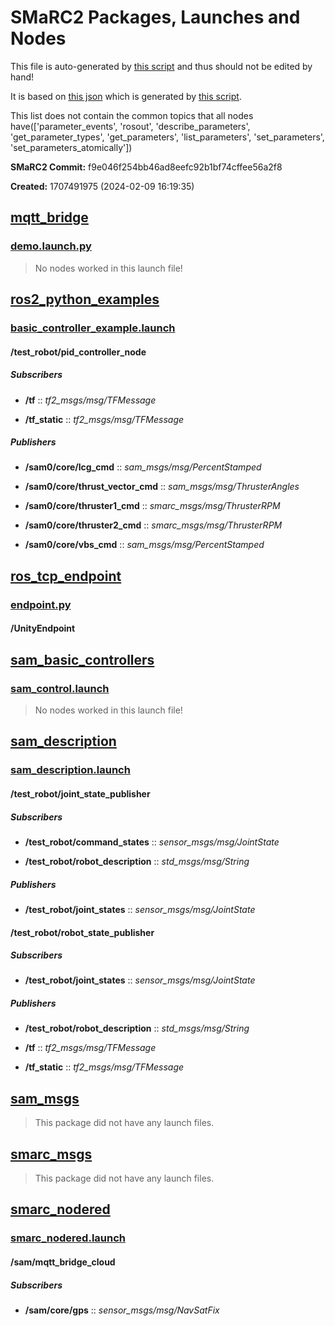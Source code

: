 # SMaRC2 Packages, Launches and Nodes

This file is auto-generated by [this script](./scripts/render_structure.py) and thus should not be edited by hand!

It is based on [this json](./smarc2_structure.json) which is generated by [this script](./scripts/launch_everything.py).

This list does not contain the common topics that all nodes have(['parameter_events', 'rosout', 'describe_parameters', 'get_parameter_types', 'get_parameters', 'list_parameters', 'set_parameters', 'set_parameters_atomically'])

**SMaRC2 Commit:** f9e046f254bb46ad8eefc92b1bf74cffee56a2f8

**Created:** 1707491975 (2024-02-09 16:19:35)

## [mqtt_bridge](./external/mqtt_bridge)

### [demo.launch.py](./external/mqtt_bridge/launch/demo.launch.py)

> No nodes worked in this launch file!

## [ros2_python_examples](./examples/ros2_python_examples)

### [basic_controller_example.launch](./examples/ros2_python_examples/launch/basic_controller_example.launch)

#### /test_robot/pid_controller_node

##### Subscribers

- **/tf** :: *tf2_msgs/msg/TFMessage*

- **/tf_static** :: *tf2_msgs/msg/TFMessage*

##### Publishers

- **/sam0/core/lcg_cmd** :: *sam_msgs/msg/PercentStamped*

- **/sam0/core/thrust_vector_cmd** :: *sam_msgs/msg/ThrusterAngles*

- **/sam0/core/thruster1_cmd** :: *smarc_msgs/msg/ThrusterRPM*

- **/sam0/core/thruster2_cmd** :: *smarc_msgs/msg/ThrusterRPM*

- **/sam0/core/vbs_cmd** :: *sam_msgs/msg/PercentStamped*

## [ros_tcp_endpoint](./external/ROS-TCP-Endpoint)

### [endpoint.py](./external/ROS-TCP-Endpoint/launch/endpoint.py)

#### /UnityEndpoint

## [sam_basic_controllers](./examples/sam_basic_controllers)

### [sam_control.launch](./examples/sam_basic_controllers/launch/sam_control.launch)

> No nodes worked in this launch file!

## [sam_description](./robot_descriptions/sam_description)

### [sam_description.launch](./robot_descriptions/sam_description/launch/sam_description.launch)

#### /test_robot/joint_state_publisher

##### Subscribers

- **/test_robot/command_states** :: *sensor_msgs/msg/JointState*

- **/test_robot/robot_description** :: *std_msgs/msg/String*

##### Publishers

- **/test_robot/joint_states** :: *sensor_msgs/msg/JointState*

#### /test_robot/robot_state_publisher

##### Subscribers

- **/test_robot/joint_states** :: *sensor_msgs/msg/JointState*

##### Publishers

- **/test_robot/robot_description** :: *std_msgs/msg/String*

- **/tf** :: *tf2_msgs/msg/TFMessage*

- **/tf_static** :: *tf2_msgs/msg/TFMessage*

## [sam_msgs](./messages/sam_msgs)

> This package did not have any launch files.

## [smarc_msgs](./messages/smarc_msgs)

> This package did not have any launch files.

## [smarc_nodered](./gui/smarc_nodered)

### [smarc_nodered.launch](./gui/smarc_nodered/launch/smarc_nodered.launch)

#### /sam/mqtt_bridge_cloud

##### Subscribers

- **/sam/core/gps** :: *sensor_msgs/msg/NavSatFix*

